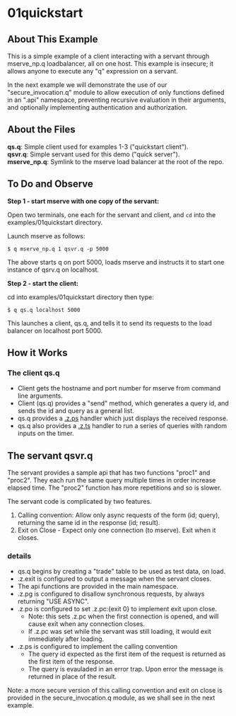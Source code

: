 # 01quickstart

## About This Example

This is a simple example of a client interacting with a servant through mserve\_np.q loadbalancer, all on one host. 
This example is insecure; it allows anyone to execute any "q" expression on a servant.

In the next example we will demonstrate the use of our "secure\_invocation.q" module to allow
execution of only functions defined in an ".api" namespace, preventing recursive evaluation in their arguments,
and optionally implementing authentication and authorization. 

## About the Files

**qs.q**: Simple client used for examples 1-3 ("quickstart client").  
**qsvr.q**: Simple servant used for this demo ("quick server").  
**mserve_np.q**: Symlink to the mserve load balancer at the root of the repo.

## To Do and Observe

**Step 1 - start mserve with one copy of the servant:**  

Open two terminals, one each for the servant and client, and ``cd`` into the examples/01quickstart directory.

Launch mserve as follows:

```
$ q mserve_np.q 1 qsvr.q -p 5000
```

The above starts q on port 5000, loads mserve and instructs it to start one instance of qsrv.q on localhost.

**Step 2 - start the client:**  

cd into examples/01quickstart directory then type:

```
$ q qs.q localhost 5000
```

This launches a client, qs.q, and tells it to send its requests to the load balancer on localhost port 5000.

## How it Works

### The client qs.q

* Client gets the hostname and port number for mserve from command line arguments.
* Client (qs.q) provides a "send" method, which generates a query id, and sends the id and query as a general list.
* qs.q provides a [.z.ps](https://code.kx.com/q/ref/dotz/#zps-set) handler which just displays the received response.
* qs.q also provides a [.z.ts](https://code.kx.com/q/ref/dotz/#zts-timer) handler to run a series of queries with random inputs on the timer.

## The servant qsvr.q

The servant provides a sample api that has two functions "proc1" and "proc2".
They each run the same query multiple times in order increase elapsed time.
The "proc2" function has more repetitions and so is slower.

The servant code is complicated by two features.

1. Calling convention: Allow only async requests of the form (id; query), returning the same id in the response (id; result).
2. Exit on Close - Expect only one connection (to mserve). Exit when it closes.

### details

* qs.q begins by creating a "trade" table to be used as test data, on load. 
* .z.exit is configured to output a message when the servant closes.
* The api functions are provided in the main namespace.
* .z.pg is configured to disallow synchronous requests, by always returning "USE ASYNC".
* .z.po is configured to set .z.pc:{exit 0} to implement exit upon close.
    * Note: this sets .z.pc when the first connection is opened, and will cause exit when any connection closes. 
    * If .z.pc was set while the servant was still loading, it would exit immediately after loading.
* .z.ps is configured to implement the calling convention
    * The query id expected as the first item of the request is returned as the first item of the response.
    * The query is evauladed in an error trap. Upon error the message is returned in place of the result.

Note: a more secure version of this calling convention and exit on close is provided in the secure\_invocation.q
module, as we shall see in the next example.


